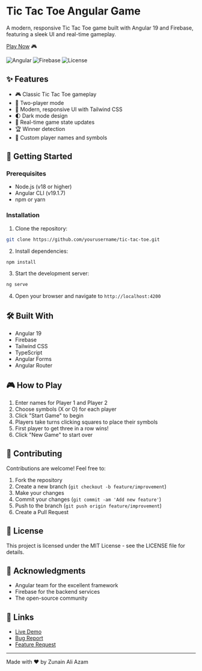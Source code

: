 # Tic Tac Toe Angular Game

A modern, responsive Tic Tac Toe game built with Angular 19 and Firebase, featuring a sleek UI and real-time gameplay.

[Play Now](https://tic-tac-toe-ng19.vercel.app/) 🎮

![Angular](https://img.shields.io/badge/Angular-19-red)
![Firebase](https://img.shields.io/badge/Firebase-10-orange)
![License](https://img.shields.io/badge/License-MIT-blue)

## ✨ Features

- 🎮 Classic Tic Tac Toe gameplay
- 👥 Two-player mode
- 🎨 Modern, responsive UI with Tailwind CSS
- 🌓 Dark mode design
- 🔄 Real-time game state updates
- 🏆 Winner detection
- 🎯 Custom player names and symbols

## 🚀 Getting Started

### Prerequisites

- Node.js (v18 or higher)
- Angular CLI (v19.1.7)
- npm or yarn

### Installation

1. Clone the repository:
```bash
git clone https://github.com/yourusername/tic-tac-toe.git
```

2. Install dependencies:
```bash
npm install
```

3. Start the development server:
```bash
ng serve
```

4. Open your browser and navigate to `http://localhost:4200`

## 🛠️ Built With

- Angular 19
- Firebase
- Tailwind CSS
- TypeScript
- Angular Forms
- Angular Router

## 🎮 How to Play

1. Enter names for Player 1 and Player 2
2. Choose symbols (X or O) for each player
3. Click "Start Game" to begin
4. Players take turns clicking squares to place their symbols
5. First player to get three in a row wins!
6. Click "New Game" to start over

## 🤝 Contributing

Contributions are welcome! Feel free to:

1. Fork the repository
2. Create a new branch (`git checkout -b feature/improvement`)
3. Make your changes
4. Commit your changes (`git commit -am 'Add new feature'`)
5. Push to the branch (`git push origin feature/improvement`)
6. Create a Pull Request

## 📝 License

This project is licensed under the MIT License - see the LICENSE file for details.

## 🙏 Acknowledgments

- Angular team for the excellent framework
- Firebase for the backend services
- The open-source community

## 🔗 Links

- [Live Demo](https://tic-tac-toe-ng19.vercel.app/)
- [Bug Report](https://github.com/yourusername/tic-tac-toe/issues)
- [Feature Request](https://github.com/yourusername/tic-tac-toe/issues)

---

Made with ❤️ by Zunain Ali Azam
